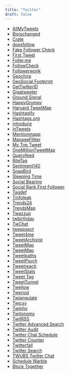 ```yaml
---
title: "Twitter"
draft: false
---
```


- [AllMyTweets](https://www.allmytweets.net/connect/)<br>
- [Bioischanged](http://bioischanged.com/)<br>
- [Crate](https://getcrate.co/)<br>
- [doesfollow](https://doesfollow.com/)<br>
- [Fake Follower Check](https://fakers.statuspeople.com/)<br>
- [First Tweet](http://ctrlq.org/first)<br>
- [Foller.me](http://foller.me/)<br>
- [FollowCheck](http://followcheck.com/)<br>
- [Followerwonk](http://followerwonk.com/)<br>
- [Geochirp](http://www.geochirp.com/)<br>
- [GeoSocial Footprint](http://geosocialfootprint.com/)<br>
- [GetTwitterID](http://gettwitterid.com/)<br>
- [Gigatweeter](http://gigatweeter.com/)<br>
- [Ground Signal](https://www.groundsignal.com/)<br>
- [HappyGrumpy](https://www.happygrumpy.com/)<br>
- [Harvard TweetMap](http://worldmap.harvard.edu/tweetmap)<br>
- [Hashtagify](http://hashtagify.me/)<br>
- [Hashtags.org](http://www.hashtags.org/)<br>
- [introduce](http://www.introduceapp.me/)<br>
- [InTweets](http://intweets.com/)<br>
- [Mentionmapp](http://mentionmapp.com/)<br>
- [ManageFlitter](http://manageflitter.com/)<br>
- [My Top Tweet](https://mytoptweet.com/)<br>
- [OneMillionTweetMap](http://onemilliontweetmap.com/)<br>
- [Queryfeed](https://queryfeed.net/)<br>
- [RiteTag](https://ritetag.com/)<br>
- [Sentiment140](http://www.twittersentiment.appspot.com/)<br>
- [SnapBird](http://snapbird.org/)<br>
- [Sleeping Time](http://sleepingtime.org/)<br>
- [Social Bearing](http://www.socialbearing.com/)<br>
- [Social Rank First Follower](http://socialrank.com/firstfollower)<br>
- [Tagdef](https://tagdef.com/)<br>
- [Tinfoleak](https://tinfoleak.com/)<br>
- [Trends24](http://trends24.in/)<br>
- [TrendsMap](http://trendsmap.com/)<br>
- [Twazzup](http://www.twazzup.com/)<br>
- [twbirthday](http://twbirthday.com/)<br>
- [TwChat](http://twchat.com/)<br>
- [tweepsect](http://tweepsect.com/)<br>
- [Tweet4me](http://tweet4.me/)<br>
- [TweetArchivist](http://www.tweetarchivist.com/)<br>
- [TweetMap](http://mapd.csail.mit.edu/tweetmap)<br>
- [TweetMap](http://worldmap.harvard.edu/tweetmap)<br>
- [Tweetpaths](http://www.tweetpaths.com/)<br>
- [TweetPsych](http://tweetpsych.com/)<br>
- [Tweetreach](http://tweetreach.com/)<br>
- [TweetStats](http://www.tweetstats.com/)<br>
- [Tweet Tag](http://www.tweet-tag.com/)<br>
- [TweetTunnel](http://tweettunnel.com/)<br>
- [Twellow](http://www.twellow.com/)<br>
- [Tweriod](http://www.tweriod.com/)<br>
- [Twiangulate](http://www.twiangulate.com/)<br>
- [Twicsy](http://twicsy.com/)<br>
- [Twipho](http://www.twipho.net/)<br>
- [Twitonomy](http://www.twitonomy.com/)<br>
- [TwitRSS](https://twitrss.me/)<br>
- [Twitter Advanced Search](https://twitter.com/search-advanced?lang=en)<br>
- [Twitter Audit](https://www.twitteraudit.com/)<br>
- [Twitter Chat Schedule](http://tweetreports.com/twitter-chat-schedule)<br>
- [Twitter Counter](http://twittercounter.com/)<br>
- [Twitterfall](http://twitterfall.com/)<br>
- [Twitter Search](http://search.twitter.com/)<br>
- [TWUBS Twitter Chat](http://twubs.com/twitter-chats)<br>
- [Schedule Warble](https://warble.co/)<br>
- [Block Together](http://blocktogether.org)<br>

